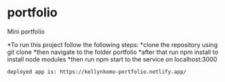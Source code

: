 # portfolio
 
 Mini portfolio
 
 *To run this project follow the following steps:
    *clone the repository using git clone
    *then navigate to the folder portfolio
    *after that run npm install to install node modules
    *then run npm start to the service on localhost:3000
    
    deployed app is: https://kellynkomo-portfolio.netlify.app/

